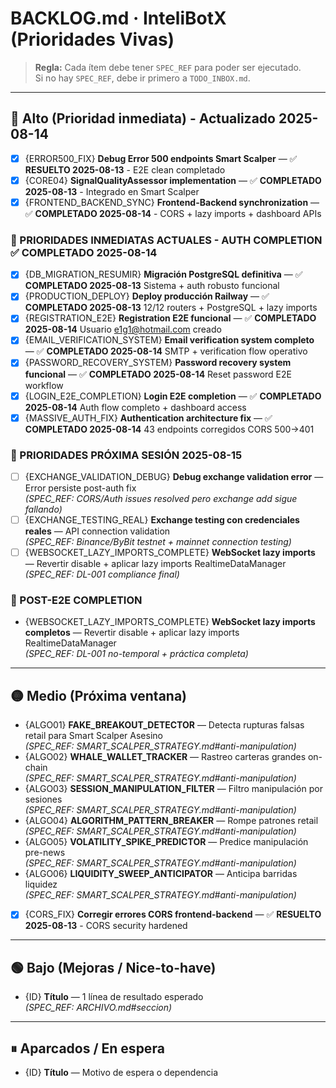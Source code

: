# BACKLOG.md · InteliBotX (Prioridades Vivas)

> **Regla:** Cada ítem debe tener `SPEC_REF` para poder ser ejecutado.  
> Si no hay `SPEC_REF`, debe ir primero a `TODO_INBOX.md`.

---

## 🔴 Alto (Prioridad inmediata) - Actualizado 2025-08-14
- [x] {ERROR500_FIX} **Debug Error 500 endpoints Smart Scalper** — ✅ **RESUELTO 2025-08-13** - E2E clean completado
- [x] {CORE04} **SignalQualityAssessor implementation** — ✅ **COMPLETADO 2025-08-13** - Integrado en Smart Scalper
- [x] {FRONTEND_BACKEND_SYNC} **Frontend-Backend synchronization** — ✅ **COMPLETADO 2025-08-14** - CORS + lazy imports + dashboard APIs

### **🚀 PRIORIDADES INMEDIATAS ACTUALES - AUTH COMPLETION** ✅ **COMPLETADO 2025-08-14**
- [x] {DB_MIGRATION_RESUMIR} **Migración PostgreSQL definitiva** — ✅ **COMPLETADO 2025-08-13** Sistema + auth robusto funcional
- [x] {PRODUCTION_DEPLOY} **Deploy producción Railway** — ✅ **COMPLETADO 2025-08-13** 12/12 routers + PostgreSQL + lazy imports  
- [x] {REGISTRATION_E2E} **Registration E2E funcional** — ✅ **COMPLETADO 2025-08-14** Usuario e1g1@hotmail.com creado
- [x] {EMAIL_VERIFICATION_SYSTEM} **Email verification system completo** — ✅ **COMPLETADO 2025-08-14** SMTP + verification flow operativo
- [x] {PASSWORD_RECOVERY_SYSTEM} **Password recovery system funcional** — ✅ **COMPLETADO 2025-08-14** Reset password E2E workflow  
- [x] {LOGIN_E2E_COMPLETION} **Login E2E completion** — ✅ **COMPLETADO 2025-08-14** Auth flow completo + dashboard access
- [x] {MASSIVE_AUTH_FIX} **Authentication architecture fix** — ✅ **COMPLETADO 2025-08-14** 43 endpoints corregidos CORS 500→401

### **🚨 PRIORIDADES PRÓXIMA SESIÓN 2025-08-15**
- [ ] {EXCHANGE_VALIDATION_DEBUG} **Debug exchange validation error** — Error persiste post-auth fix  
  *(SPEC_REF: CORS/Auth issues resolved pero exchange add sigue fallando)*
- [ ] {EXCHANGE_TESTING_REAL} **Exchange testing con credenciales reales** — API connection validation  
  *(SPEC_REF: Binance/ByBit testnet + mainnet connection testing)*
- [ ] {WEBSOCKET_LAZY_IMPORTS_COMPLETE} **WebSocket lazy imports** — Revertir disable + aplicar lazy imports RealtimeDataManager  
  *(SPEC_REF: DL-001 compliance final)*

### **🔄 POST-E2E COMPLETION**
- {WEBSOCKET_LAZY_IMPORTS_COMPLETE} **WebSocket lazy imports completos** — Revertir disable + aplicar lazy imports RealtimeDataManager  
  *(SPEC_REF: DL-001 no-temporal + práctica completa)*

---

## 🟡 Medio (Próxima ventana)
- {ALGO01} **FAKE_BREAKOUT_DETECTOR** — Detecta rupturas falsas retail para Smart Scalper Asesino  
  *(SPEC_REF: SMART_SCALPER_STRATEGY.md#anti-manipulation)*
- {ALGO02} **WHALE_WALLET_TRACKER** — Rastreo carteras grandes on-chain  
  *(SPEC_REF: SMART_SCALPER_STRATEGY.md#anti-manipulation)*
- {ALGO03} **SESSION_MANIPULATION_FILTER** — Filtro manipulación por sesiones  
  *(SPEC_REF: SMART_SCALPER_STRATEGY.md#anti-manipulation)*
- {ALGO04} **ALGORITHM_PATTERN_BREAKER** — Rompe patrones retail  
  *(SPEC_REF: SMART_SCALPER_STRATEGY.md#anti-manipulation)*
- {ALGO05} **VOLATILITY_SPIKE_PREDICTOR** — Predice manipulación pre-news  
  *(SPEC_REF: SMART_SCALPER_STRATEGY.md#anti-manipulation)*
- {ALGO06} **LIQUIDITY_SWEEP_ANTICIPATOR** — Anticipa barridas liquidez  
  *(SPEC_REF: SMART_SCALPER_STRATEGY.md#anti-manipulation)*
- [x] {CORS_FIX} **Corregir errores CORS frontend-backend** — ✅ **RESUELTO 2025-08-13** - CORS security hardened

---

## 🟢 Bajo (Mejoras / Nice-to-have)
- {ID} **Título** — 1 línea de resultado esperado  
  *(SPEC_REF: ARCHIVO.md#seccion)*

---

## ⏸ Aparcados / En espera
- {ID} **Título** — Motivo de espera o dependencia